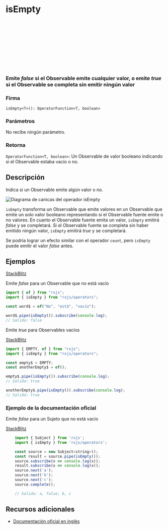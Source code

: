 <div class="page-heading">

# isEmpty

<a target="_blank" href="https://github.com/ReactiveX/rxjs/blob/master/src/internal/operators/isEmpty.ts">
<svg>
  <use xlink:href="/assets/icons/github.svg#github"></use>
</svg>
</a>
</div>

### Emite _false_ si el Observable emite cualquier valor, o emite _true_ si el Observable se completa sin emitir ningún valor

### Firma

`isEmpty<T>(): OperatorFunction<T, boolean>`

### Parámetros

No recibe ningún parámetro.

### Retorna

`OperatorFunction<T, boolean>`: Un Observable de valor booleano indicando si el Observable estaba vacío o no.

## Descripción

Indica si un Observable emite algún valor o no.

<img src="" alt="Diagrama de canicas del operador isEmpty">

`isEmpty` transforma un Observable que emite valores en un Observable que emite un solo valor booleano representando si el Observable fuente emite o no valores. En cuanto el Observable fuente emita un valor, `isEmpty` emitirá _false_ y se completará. Si el Observable fuente se completa sin haber emitido ningún valor, `isEmpty` emitirá _true_ y se completará.

Se podría lograr un efecto similar con el operador `count`, pero `isEmpty` puede emitir el valor _false_ antes.

## Ejemplos

[StackBlitz](https://stackblitz.com/edit/rxjs-isempty?file=index.ts)

Emite _false_ para un Observable que no está vacío

```javascript
import { of } from "rxjs";
import { isEmpty } from "rxjs/operators";

const word$ = of("No", "está", "vacío");

word$.pipe(isEmpty()).subscribe(console.log);
// Salida: false
```

Emite _true_ para Observables vacíos

[StackBlitz](https://stackblitz.com/edit/rxjs-isempty-2?file=index.ts)

```javascript
import { EMPTY, of } from "rxjs";
import { isEmpty } from "rxjs/operators";

const empty$ = EMPTY;
const anotherEmpty$ = of();

empty$.pipe(isEmpty()).subscribe(console.log);
// Salida: true

anotherEmpty$.pipe(isEmpty()).subscribe(console.log);
// Salida: true
```

### Ejemplo de la documentación oficial

Emite _false_ para un Sujeto que no está vacío

[StackBlitz](https://stackblitz.com/run?devtoolsheight=50)

```javascript
    import { Subject } from 'rxjs';
    import { isEmpty } from 'rxjs/operators';

    const source = new Subject<string>();
    const result = source.pipe(isEmpty());
    source.subscribe(x => console.log(x));
    result.subscribe(x => console.log(x));
    source.next('a');
    source.next('b');
    source.next('c');
    source.complete();

    // Salida: a, false, b, c
```

## Recursos adicionales

- [Documentación oficial en inglés](https://rxjs-dev.firebaseapp.com/api/operators/isEmpty)
